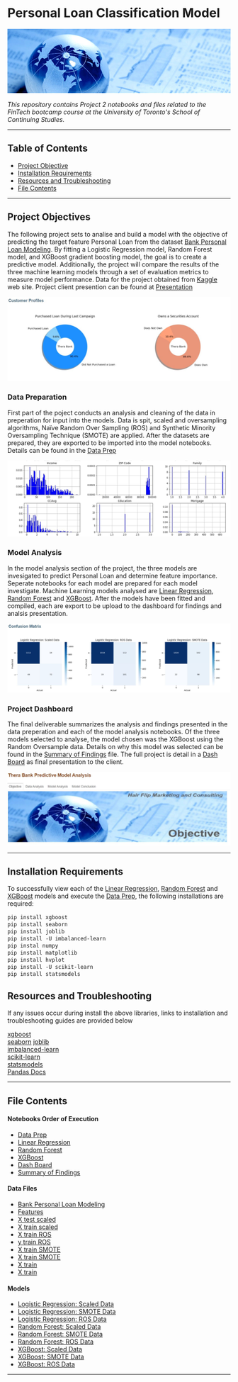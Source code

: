 # Personal Loan Classification Model

![intro_photo](source_code/images/finance-banner.jpg)

*This repository contains Project 2 notebooks and files related to the FinTech bootcamp course at the University of Toronto's School of Continuing Studies.*

---

## Table of Contents

- [Project Objective](#Project-Objectives)
- [Installation Requirements](#Installation-Requirements)
- [Resources and Troubleshooting](#Resources-Troubleshooting )
- [File Contents](#File-Contents)

---

## Project Objectives 

The following project sets to analise and build a model with the objective of predicting the target feature Personal Loan from the dataset [Bank Personal Loan Modeling](source_code/resources/Bank_Personal_Loan_Modelling.csv). By fitting a Logistic Regression model, Random Forest model, and XGBoost gradient boosting model, the goal is to create a predictive model. Additionally, the project will compare the results of the three machine learning models through a set of evaluation metrics to measure model performance. Data for the project obtained from [Kaggle](https://www.kaggle.com/itsmesunil/bank-loan-modelling) web site.  Project client presention can be found at [Presentation](https://docs.google.com/presentation/d/1N5HOKt-uyLLUkpeimOF0ZEk_Jug90DNzwXK89CogXWE/edit?usp=sharing)

![obj_readme.JPG](source_code/images/obj_readme.JPG)

### Data Preparation 

First part of the poject conducts an analysis and cleaning of the data in preperation for input into the models.  Data is spit, scaled and oversampling algorithms, Naïve Random Over Sampling (ROS) and Synthetic Minority Oversampling Technique (SMOTE) are applied. After the datasets are prepared, they are exported to be imported into the model notebooks.  Details can be found in the [Data Prep](source_code/data_prep.ipynb)

![data_readme.JPG](source_code/images/data_readme.JPG)

### Model Analysis 

In the model analysis section of the project, the three models are invesigated to predict Personal Loan and determine feature importance.  Seperate notebooks for each model are prepared for each model investigate.  Machine Learning models analysed are [Linear Regression](source_code/logistical_regression.ipynb), [Random Forest](source_code/random_forest.ipynb) and [XGBoost](source_code/xgboost.ipynb).  After the models have been fitted and compiled, each are export to be upload to the dashboard for findings and analsis presentation.

![model_readme.JPG](source_code/images/model_readme.JPG)

### Project Dashboard

The final deliverable summarizes the analysis and findings presented in the data preperation and each of the model analysis notebooks. Of the three models selected to analyse, the model chosen was the XGBoost using the Random Oversample data.  Details on why this model was selected can be found in the  [Summary of Findings](source_code/Summary_of_Findings.md) file.  The full project is detail in a [Dash Board](source_code/thera_bank_dashboard.ipynb) as final presentation to the client.



![dash_readme.JPG](source_code/images/dash_readme.JPG)

---

## Installation Requirements

To successfully view each of the  [Linear Regression](source_code/logistical_regression.ipynb), [Random Forest](source_code/random_forest.ipynb) and [XGBoost](source_code/source_code/xgboost.ipynb) models and execute the [Data Prep](source_code/data_prep.ipynb), the following installations are required: 

```
pip install xgboost
pip install seaborn
pip install joblib
pip install -U imbalanced-learn
pip instal numpy
pip install matplotlib
pip install hvplot
pip install -U scikit-learn
pip install statsmodels

```
## Resources and Troubleshooting

If any issues occur during install the above libraries, links to installation and troubleshooting guides are provided below


[xgboost](https://xgboost.readthedocs.io/en/latest/build.html)    
[seaborn](https://seaborn.pydata.org/installing.html) 
[joblib](https://joblib.readthedocs.io/en/latest/installing.html)     
[imbalanced-learn](https://imbalanced-learn.readthedocs.io/en/stable/install.html)     
[scikit-learn](https://scikit-learn.org/stable/install.html)    
[statsmodels](https://www.statsmodels.org/stable/install.html)  
[Pandas Docs](https://pandas.pydata.org/pandas-docs/stable/getting_started/index.html)      

---

## File Contents

#### Notebooks Order of Execution

- [Data Prep](source_code/data_prep.ipynb)
- [Linear Regression](source_code/logistical_regression.ipynb)
- [Random Forest](source_code/random_forest.ipynb)
- [XGBoost](source_code/xgboost.ipynb)
- [Dash Board](source_code/thera_bank_dashboard.ipynb)  
- [Summary of Findings](source_code/Summary_of_Findings.md)

#### Data Files

- [Bank Personal Loan Modeling](source_code/resources/Bank_Personal_Loan_Modelling.csv)
- [Features](source_code/resources/features.csv)
- [X test scaled](source_code/resources/X_test_scaled.csv)
- [X train scaled](source_code/resources/X_train_scaled.csv)
- [X train ROS](source_code/resources/X_train_ros.csv)
- [y train ROS](source_code/resources/y_train_ros.csv)
- [X train SMOTE](source_code/resources/X_train_smote.csv)
- [X train SMOTE](source_code/resources/y_train_smote.csv)
- [X train](source_code/resources/X_train.csv)
- [X train](source_code/resources/y_train.csv)

#### Models
- [Logistic Regression: Scaled Data](source_code/models/log_scaled_model.joblib)
- [Logistic Regression: SMOTE Data](source_code/models/log_smote_model.joblib)
- [Logistic Regression: ROS Data](source_code/models/log_ros_model.joblib)
- [Random Forest: Scaled Data](source_code/models/rf_scaled_model.joblib)
- [Random Forest: SMOTE Data](source_code/models/rf_smote_model.joblib)
- [Random Forest: ROS Data](source_code/models/rf_ros_model.joblib)
- [XGBoost: Scaled Data](source_code/models/xgb_scaled_model.joblib)
- [XGBoost: SMOTE Data](source_code/models/xgb_smote_model.joblib)
- [XGBoost: ROS Data](source_code/models/xgb_ros_model.joblib)

---
